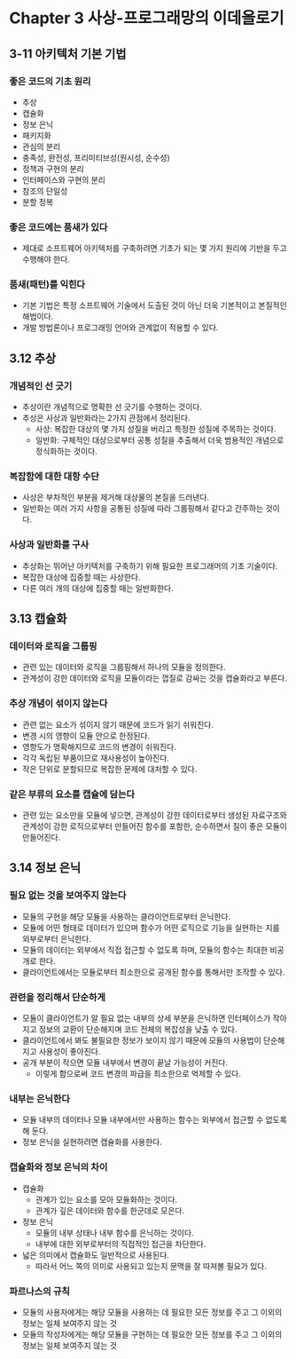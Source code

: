 # Chapter 3 사상-프로그래망의 이데올로기

## 3-11 아키텍처 기본 기법

### 좋은 코드의 기초 원리

- 추상
- 캡슐화
- 정보 은닉
- 패키지화
- 관심의 분리
- 충족성, 완전성, 프리미티브성(원시성, 순수성)
- 정책과 구현의 분리
- 인터페이스와 구현의 분리
- 참조의 단일성
- 분할 정복

### 좋은 코드에는 품새가 있다

- 제대로 소프트웨어 아키텍처를 구축하려면 기초가 되는 몇 가지 원리에 기반을 두고 수행해야 한다.

### 품새(패턴)를 익힌다

- 기본 기법은 특정 소프트웨어 기술에서 도출된 것이 아닌 더욱 기본적이고 본질적인 해법이다.
- 개발 방법론이나 프로그래밍 언어와 관계없이 적용할 수 있다.

## 3.12 추상

### 개념적인 선 긋기

- 추상이란 개념적으로 명확한 선 긋기를 수행하는 것이다.
- 추상은 사상과 일반화라는 2가지 관점에서 정리된다.
  - 사상: 복잡한 대상의 몇 가지 성질을 버리고 특정한 성질에 주목하는 것이다.
  - 일반화: 구체적인 대상으로부터 공통 성질을 추출해서 더욱 범용적인 개념으로 정식화하는 것이다.

### 복잡함에 대한 대항 수단

- 사상은 부차적인 부분을 제거해 대상물의 본질을 드러낸다.
- 일반화는 여러 가지 사항을 공통된 성질에 따라 그룹핑해서 같다고 간주하는 것이다.

### 사상과 일반화를 구사

- 추상화는 뛰어난 아키텍처를 구축하기 위해 필요한 프로그래머의 기초 기술이다.
- 복잡한 대상에 집중할 때는 사상한다.
- 다른 여러 개의 대상에 집중할 때는 일반화한다.

## 3.13 캡슐화

### 데이터와 로직을 그룹핑

- 관련 있는 데이터와 로직을 그룹핑해서 하나의 모듈을 정의한다.
- 관계성이 강한 데이터와 로직을 모듈이라는 껍질로 감싸는 것을 캡슐화라고 부른다.

### 추상 개념이 섞이지 않는다

- 관련 없는 요소가 섞이지 않기 때문에 코드가 읽기 쉬워진다.
- 변경 시의 영향이 모듈 안으로 한정된다.
- 영향도가 명확해지므로 코드의 변경이 쉬워진다.
- 각각 독립된 부품이므로 재사용성이 높아진다.
- 작은 단위로 분할되므로 복잡한 문제에 대처할 수 있다.

### 같은 부류의 요소를 캡슐에 담는다

- 관련 있는 요소만을 모듈에 넣으면, 관계성이 강한 데이터로부터 생성된 자료구조와 관계성이 강한 로직으로부터 만들어진 함수를 포함한, 순수하면서 질이 좋은 모듈이 만들어진다.

## 3.14 정보 은닉

### 필요 없는 것을 보여주지 않는다

- 모듈의 구현을 해당 모듈을 사용하는 클라이언트로부터 은닉한다.
- 모듈에 어떤 형태로 데이터가 있으며 함수가 어떤 로직으로 기능을 실현하는 지를 외부로부터 은닉한다.
- 모듈의 데이터는 외부에서 직접 접근할 수 없도록 하며, 모듈의 함수는 최대한 비공개로 한다.
- 클라이언트에서는 모듈로부터 최소한으로 공개된 함수를 통해서만 조작할 수 있다.

### 관련을 정리해서 단순하게

- 모듈이 클라이언트가 알 필요 없는 내부의 상세 부분을 은닉하면 인터페이스가 작아지고 정보의 교환이 단순해지며 코드 전체의 복잡성을 낮출 수 있다.
- 클라이언트에서 봐도 불필요한 정보가 보이지 않기 때문에 모듈의 사용법이 단순해지고 사용성이 좋아진다.
- 공개 부분이 작으면 모듈 내부에서 변경이 끝날 가능성이 커진다.
  - 이렇게 함으로써 코드 변경의 파급을 최소한으로 억제할 수 있다.

### 내부는 은닉한다

- 모듈 내부의 데이터나 모듈 내부에서만 사용하는 함수는 외부에서 접근할 수 없도록 해 둔다.
- 정보 은닉을 실현하려면 캡슐화를 사용한다.

### 캡슐화와 정보 은닉의 차이

- 캡슐화
  - 관계가 있는 요소를 모아 모듈화하는 것이다.
  - 관계가 깊은 데이터와 함수를 한군데로 모은다.
- 정보 은닉
  - 모듈의 내부 상태나 내부 함수를 은닉하는 것이다.
  - 내부에 대한 외부로부터의 직접적인 접근을 차단한다.
- 넓은 의미에서 캡슐화도 일반적으로 사용된다.
  - 따라서 어느 쪽의 의미로 사용되고 있는지 문맥을 잘 따져볼 필요가 있다.

### 파르나스의 규칙

- 모듈의 사용자에게는 해당 모듈을 사용하는 데 필요한 모든 정보를 주고 그 이외의 정보는 일체 보여주지 않는 것
- 모듈의 작성자에게는 해당 모듈을 구현하는 데 필요한 모든 정보를 주고 그 이외의 정보는 일체 보여주지 않는 것
